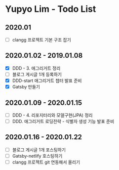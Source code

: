 # Yupyo Lim - Todo List
## 2020.01
 - [ ] clangg 프로젝트 기본 구조 잡기
## 2020.01.02 - 2019.01.08
 - [x] DDD - 3. 애그리거트 정리
 - [ ] 블로그 게시글 1개 등록하기
 - [x] DDD-start 애그리거트 챕터 발표 준비
 - [x] Gatsby 만들기

## 2020.01.09 - 2020.01.15
 - [ ] DDD - 4. 리포지터리와 모델구현(JPA) 정리
 - [ ] DDD. 애그리거트 로딩전략 - 식별자 생성 기능 발표 준비

## 2020.01.16 - 2020.01.22
 - [ ] 블로그 게시글 1개 포스팅하기
 - [ ] Gatsby-netlify 호스팅하기
 - [ ] clangg 프로젝트 git 연동해서 올리기
